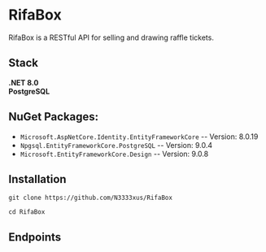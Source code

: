 # RifaBox

RifaBox is a RESTful API for selling and drawing raffle tickets.

## Stack
**.NET 8.0**<br>
**PostgreSQL** <br>

## NuGet Packages:
- `Microsoft.AspNetCore.Identity.EntityFrameworkCore` -- Version: 8.0.19
- `Npgsql.EntityFrameworkCore.PostgreSQL` -- Version: 9.0.4
- `Microsoft.EntityFrameworkCore.Design` -- Version: 9.0.8


## Installation

`git clone https://github.com/N3333xus/RifaBox`

`cd RifaBox`

## Endpoints

